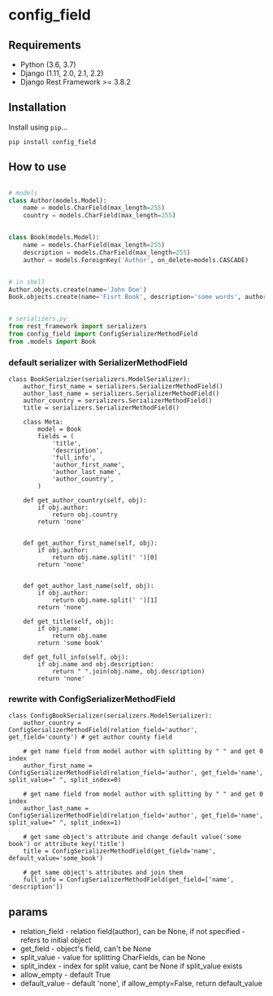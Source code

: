 # config_field


## Requirements

* Python (3.6, 3.7)
* Django (1.11, 2.0, 2.1, 2.2)
* Django Rest Framework >= 3.8.2

## Installation

Install using `pip`...

    pip install config_field

## How to use

```python

# models
class Author(models.Model):
    name = models.CharField(max_length=255)
    country = models.CharField(max_length=255)


class Book(models.Model):
    name = models.CharField(max_length=255)
    description = models.CharField(max_length=255)
    author = models.ForeignKey('Author', on_delete=models.CASCADE)


# in shell
Author.objects.create(name='John Doe')
Book.objects.create(name='Fisrt Book', description='some words', author=Author.objects.first())


# serializers.py
from rest_framework import serializers
from config_field import ConfigSerializerMethodField
from .models import Book
```

### default serializer with SerializerMethodField
```
class BookSerialzier(serializers.ModelSerializer):
    author_first_name = serializers.SerializerMethodField()
    author_last_name = serializers.SerializerMethodField()
    author_country = serializers.SerializerMethodField()
    title = serializers.SerializerMethodField()

    class Meta:
        model = Book
        fields = (
            'title',
            'description',
            'full_info',
            'author_first_name',
            'author_last_name',
            'author_country',
        )

    def get_author_country(self, obj):
        if obj.author:
            return obj.country
        return 'none'


    def get_author_first_name(self, obj):
        if obj.author:
            return obj.name.split(' ')[0]
        return 'none'

    
    def get_author_last_name(self, obj):
        if obj.author:
            return obj.name.split(' ')[1]
        return 'none'
            
    def get_title(self, obj):
        if obj.name:
            return obj.name
        return 'some book'
        
    def get_full_info(self, obj):
        if obj.name and obj.description:
            return " ".join(obj.name, obj.description)
        return 'none'
```

### rewrite with ConfigSerializerMethodField
```
class ConfigBookSerializer(serializers.ModelSerializer):
    author_country = ConfigSerializerMethodField(relation_field='author', get_field='county') # get author county field
    
    # get name field from model author with splitting by " " and get 0 index
    author_first_name = ConfigSerializerMethodField(relation_field='author', get_field='name', split_value=" ", split_index=0)
    
    # get name field from model author with splitting by " " and get 0 index
    author_last_name = ConfigSerializerMethodField(relation_field='author', get_field='name', split_value=" ", split_index=1)
    
    # get same object's attribute and change default value('some book') or attribute key('title')
    title = ConfigSerializerMethodField(get_field='name', default_value='some_book')
    
    # get same object's attributes and join them
    full_info = ConfigSerializerMethodField(get_field=['name', 'description'])
```

## params
* relation_field - relation field(author), can be None, if not specified - refers to initial object
* get_field - object's field, can't be None
* split_value -  value for splitting CharFields, can be None
* split_index -  index for split value, cant be None if split_value exists
* allow_empty - default True
* default_value - default 'none', if allow_empty=False, return default_value
